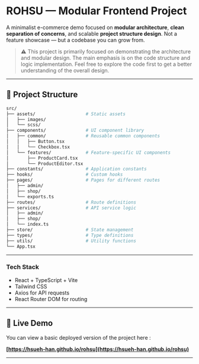 # ROHSU — Modular Frontend Project
A minimalist e-commerce demo focused on **modular architecture**, **clean separation of concerns**, and scalable **project structure design**.
Not a feature showcase — but a codebase you can grow from.

> ⚠️ This project is primarily focused on demonstrating the architecture and modular design. The main emphasis is on the code structure and logic implementation. Feel free to explore the code first to get a better understanding of the overall design.

---

## 📁 Project Structure

```bash
src/
├── assets/                   # Static assets
│   ├── images/
│   └── scss/
├── components/               # UI component library
│   ├── common/               # Reusable common components
│   │   ├── Button.tsx
│   │   └── Checkbox.tsx
│   └── features/             # Feature-specific UI components
│       ├── ProductCard.tsx
│       └── ProductEditor.tsx
├── constants/                # Application constants
├── hooks/                    # Custom hooks
├── pages/                    # Pages for different routes
│   ├── admin/
│   ├── shop/
│   └── exports.ts
├── routes/                   # Route definitions
├── services/                 # API service logic
│   ├── admin/
│   ├── shop/
│   └── index.ts
├── store/                    # State management
├── types/                    # Type definitions
├── utils/                    # Utility functions
└── App.tsx

```

---

### Tech Stack

- React + TypeScript + Vite
- Tailwind CSS
- Axios for API requests
- React Router DOM for routing

---

## 🔗 Live Demo

You can view a basic deployed version of the project here :

**[https://hsueh-han.github.io/rohsu](https://hsueh-han.github.io/rohsu)**

---
